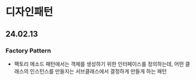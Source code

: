 # 디자인패턴

## 24.02.13

### Factory Pattern
*    팩토리 메소드 패턴에서는 객체를 생성하기 위한 인터페이스를 정의하는데, 어떤 클래스의 인스턴스를 만들지는 서브클래스에서 결정하게 만들게 하는 패턴
